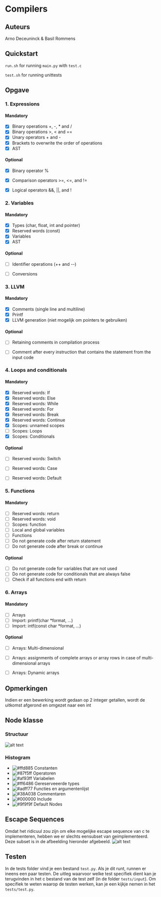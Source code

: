 # Compilers
## Auteurs
Arno Deceuninck & Basil Rommens
## Quickstart
```run.sh``` for running ```main.py``` with ```test.c```

```test.sh``` for running unittests
## Opgave
### 1. Expressions
#### Mandatory
- [x] Binary operations +, -, * and /
- [x] Binary operations >, < and ==
- [x] Unary operators + and -
- [x] Brackets to overwrite the order of operations
- [x] AST
#### Optional
- [x] Binary operator %
- [x] Comparison operators >=, <=, and !=
- [x] Logical operators &&, ||, and !


### 2. Variables
#### Mandatory
- [x] Types (char, float, int and pointer)
- [x] Reserved words (const)
- [x] Variables
- [x] AST

#### Optional
- [ ] Identifier operations (++ and --)
- [ ] Conversions


### 3. LLVM
#### Mandatory
- [x] Comments (single line and multiline)
- [x] Printf
- [x] LLVM generation (niet mogelijk om pointers te gebruiken)

#### Optional
- [ ] Retaining comments in compilation process
- [ ] Comment after every instruction that contains the statement from the input code


### 4. Loops and conditionals
#### Mandatory
- [x] Reserved words: If
- [x] Reserved words: Else
- [x] Reserved words: While
- [x] Reserved words: For
- [x] Reserved words: Break
- [x] Reserved words: Continue
- [x] Scopes: unnamed scopes
- [ ] Scopes: Loops
- [x] Scopes: Conditionals

#### Optional
- [ ] Reserved words: Switch
- [ ] Reserved words: Case
- [ ] Reserved words: Default


### 5. Functions
#### Mandatory
- [ ] Reserved words: return
- [ ] Reserved words: void
- [ ] Scopes: function
- [ ] Local and global variables
- [ ] Functions
- [ ] Do not generate code after return statement
- [ ] Do not generate code after break or continue

#### Optional
- [ ] Do not generate code for variables that are not used
- [ ] Do not generate code for conditionals that are always false
- [ ] Check if all functions end with return

### 6. Arrays
#### Mandatory
- [ ] Arrays
- [ ] Import: printf(char *format, ...)
- [ ] Import: intf(const char *format, ...)

#### Optional
- [ ] Arrays: Multi-dimensional
- [ ] Arrays: assignments of complete arrays or array rows in case of multi-dimensional arrays
- [ ] Arrays: Dynamic arrays


## Opmerkingen
Indien er een bewerking wordt gedaan op 2 integer getallen, wordt de uitkomst afgerond en omgezet naar een int

## Node klasse
### Structuur
![alt text](doc/NodeClass.png)

### Histogram
- ![#ffd885](https://placehold.it/15/ffd885/000000?text=+) Constanten
- ![#87f5ff](https://placehold.it/15/87f5ff/000000?text=+) Operatoren
- ![#af93ff](https://placehold.it/15/af93ff/000000?text=+) Variabelen
- ![#ff6486](https://placehold.it/15/ff6486/000000?text=+) Gereserveeerde types
- ![#adff77](https://placehold.it/15/adff77/000000?text=+) Functies en argumentenlijst
- ![#38A038](https://placehold.it/15/38A038/000000?text=+) Commentaren
- ![#000000](https://placehold.it/15/000000/000000?text=+) Include
- ![#9f9f9f](https://placehold.it/15/9f9f9f/000000?text=+) Default Nodes

## Escape Sequences
Omdat het ridicuul zou zijn om elke mogelijke escape sequence van c te implementeren, hebben we er slechts eensubset van geimplementeerd. Deze subset is in de afbeelding hieronder afgebeeld.
![alt text](doc/escape_sequences.png)

## Testen
In de tests folder vind je een bestand ```test.py```. Als je dit runt, runnen er ineens een paar testen. De uitleg waarvoor
welke test specifiek dient kan je terugvinden in het c bestand van de test zelf (in de folder ```tests/input```). Om specifiek te weten waarop de testen werken, kan je een kijkje nemen in het ```tests/test.py```. 
